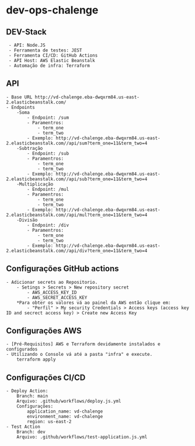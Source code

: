 # dev-ops-chalenge


## DEV-Stack
     - API: Node.JS
     - Ferramenta de testes: JEST
     - Ferramenta CI/CD: GitHub Actions
     - API Host: AWS Elastic Beanstalk
     - Automação de infra: Terraform
    
## API 
    - Base URL http://vd-chalenge.eba-dwqxrm84.us-east-2.elasticbeanstalk.com/
    - Endpoints
        -Soma
            - Endpoint: /sum
            - Paramentros:
                - term_one
                - term_two
            - Exemplo: http://vd-chalenge.eba-dwqxrm84.us-east-2.elasticbeanstalk.com//api/sum?term_one=11&term_two=4
        -Subtração
            - Endpoint: /sub
            - Paramentros:
                - term_one
                - term_two
            - Exemplo: http://vd-chalenge.eba-dwqxrm84.us-east-2.elasticbeanstalk.com//api/sub?term_one=11&term_two=4
        -Multiplicação
            - Endpoint: /mul
            - Paramentros:
                - term_one
                - term_two
            - Exemplo: http://vd-chalenge.eba-dwqxrm84.us-east-2.elasticbeanstalk.com//api/mul?term_one=11&term_two=4
        -Divisão
            - Endpoint: /div
            - Paramentros:
                - term_one
                - term_two
            - Exemplo: http://vd-chalenge.eba-dwqxrm84.us-east-2.elasticbeanstalk.com//api/div?term_one=11&term_two=4

## Configurações GitHub actions
    - Adicionar secrets ao Repositorio.
        - Setings > Secrets > New repository secret
            - AWS_ACCESS_KEY_ID
            - AWS_SECRET_ACCESS_KEY
        *Para obter os valores vá ao painel da AWS então clique em:
            - "Perfil" > My security Credentials > Access keys (access key ID and secrect access key) > Create new Access Key

## Configurações AWS
    - [Pré-Requisitos] AWS e Terraform devidamente instalados e configurados
    - Utilizando o Console vá até a pasta "infra" e execute.
        terraform apply

            
## Configurações CI/CD
    - Deploy Action:
        Branch: main
        Arquivo: .github/workflows/deploy.js.yml  
        Configurações:
            application_name: vd-chalenge
            environment_name: vd-chalenge
            region: us-east-2
    - Test Action
        Branch: dev
        Arquivo: .github/workflows/test-application.js.yml  
